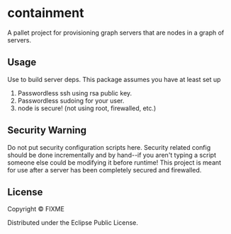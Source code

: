 # containment

A pallet project for provisioning graph servers that are nodes in a graph of servers.

## Usage

Use to build server deps. This package assumes you have at least set up
1. Passwordless ssh using rsa public key.
2. Passwordless sudoing for your user.
3. node is secure! (not using root, firewalled, etc.) 

## Security Warning

Do not put security configuration scripts here. Security related config should be done incrementally and by hand--if you aren't
typing a script someone else could be modifying it before runtime! 
This project is meant for use after a server has been completely secured and firewalled.

## License

Copyright ©  FIXME

Distributed under the Eclipse Public License.
